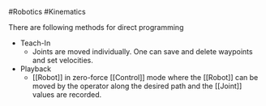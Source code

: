 #Robotics #Kinematics 

There are following methods for direct programming
- Teach-In
	- Joints are moved individually. One can save and delete waypoints and set velocities.
- Playback
	- [[Robot]] in zero-force [[Control]] mode where the [[Robot]] can be moved by the operator along the desired path and the [[Joint]] values are recorded.